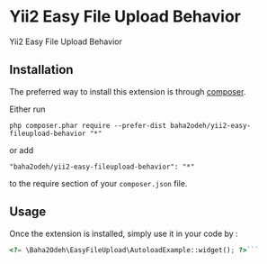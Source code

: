 Yii2 Easy File Upload Behavior
==============================
Yii2 Easy File Upload Behavior

Installation
------------

The preferred way to install this extension is through [composer](http://getcomposer.org/download/).

Either run

```
php composer.phar require --prefer-dist baha2odeh/yii2-easy-fileupload-behavior "*"
```

or add

```
"baha2odeh/yii2-easy-fileupload-behavior": "*"
```

to the require section of your `composer.json` file.


Usage
-----

Once the extension is installed, simply use it in your code by  :

```php
<?= \Baha2Odeh\EasyFileUpload\AutoloadExample::widget(); ?>```